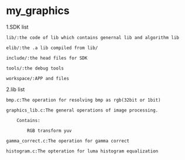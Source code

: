 # my_graphics

1.SDK list

	lib/:the code of lib which contains genernal lib and algorithm lib
	
	elib/:the .a lib compiled from lib/
	
	include/:the head files for SDK
	
	tools/:the debug tools
	
	workspace/:APP and files

2.lib list

	bmp.c:The operation for resolving bmp as rgb(32bit or 1bit)
	
	graphics_lib.c:The general operations of image processing.
	
		Contains:
		
			RGB transform yuv	
			
	gamma_correct.c:The operation for gamma correct
	
	histogram.c:The opteration for luma histogram equalization
	
	
	  
